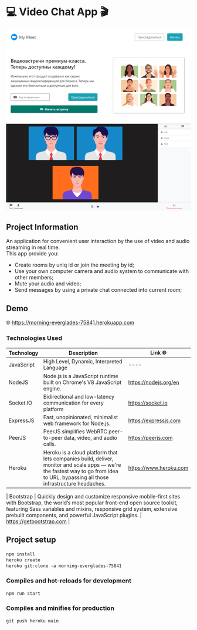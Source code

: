 # 💻 Video Chat App 🎬

![Главная страница](public/assets/images/preview/preview-1.jpg "preview-1")
![Страница встречи](public/assets/images/preview/preview-2.jpg "preview-2")

## Project Information

An application for convenient user interaction by the use of video and audio streaming in real time.\
This app provide you:

- Create rooms by uniq id or join the meeting by id;
- Use your own computer camera and audio system to communicate with other members;
- Mute your audio and video;
- Send messages by using a private chat connected into current room;

## Demo

🌐 https://morning-everglades-75841.herokuapp.com

### Technologies Used

| Technology | Description                                                                                                                                                                         | Link 🌐                |
| ---------- | ----------------------------------------------------------------------------------------------------------------------------------------------------------------------------------- | ---------------------- |
| JavaScript | High Level, Dynamic, Interpreted Language                                                                                                                                           | ----                   |
| NodeJS     | Node.js is a JavaScript runtime built on Chrome's V8 JavaScript engine.                                                                                                             | https://nodejs.org/en  |
| Socket.IO  | Bidirectional and low-latency communication for every platform                                                                                                                      | https://socket.io      |
| ExpressJS  | Fast, unopinionated, minimalist web framework for Node.js.                                                                                                                          | https://expressjs.com  |
| PeerJS     | PeerJS simplifies WebRTC peer-to-peer data, video, and audio calls.                                                                                                                 | https://peerjs.com     |
| Heroku     | Heroku is a cloud platform that lets companies build, deliver, monitor and scale apps — we're the fastest way to go from idea to URL, bypassing all those infrastructure headaches. | https://www.heroku.com |

| Bootstrap | Quickly design and customize responsive mobile-first sites with Bootstrap, the world’s most popular front-end open source toolkit, featuring Sass variables and mixins, responsive grid system, extensive prebuilt components, and powerful JavaScript plugins. | https://getbootstrap.com |

## Project setup

```
npm install
heroku create
heroku git:clone -a morning-everglades-75841

```

### Compiles and hot-reloads for development

```
npm run start
```

### Compiles and minifies for production

```
git push heroku main
```
